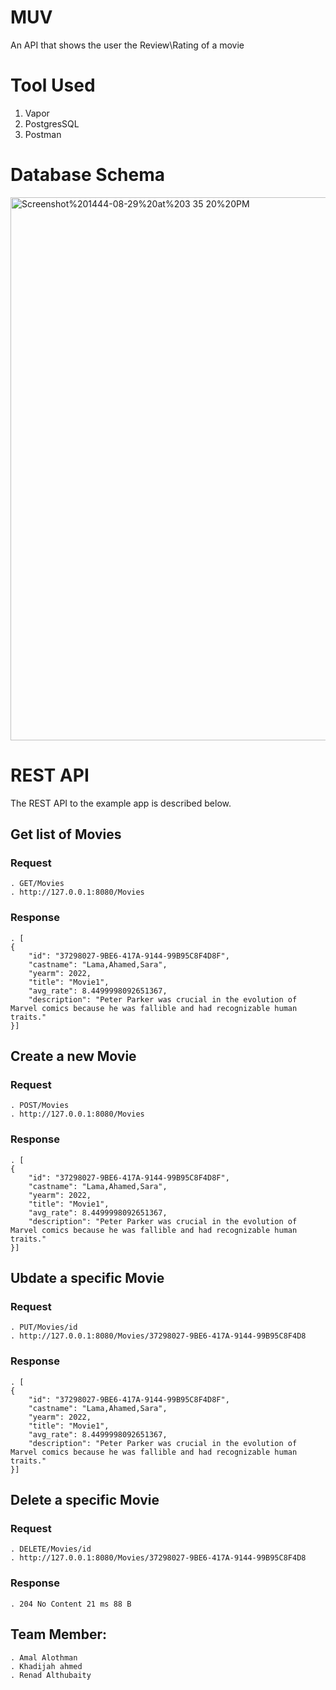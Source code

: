 # MUV
An API that shows the user the Review\Rating of a movie

# Tool Used
1. Vapor
2. PostgresSQL
3. Postman

# Database Schema
<img width="869" alt="Screenshot%201444-08-29%20at%203 35 20%20PM" src="https://user-images.githubusercontent.com/97975853/226635920-01d87318-d6c4-4c8d-b7b2-23684d9cd730.png">

# REST API
The REST API to the example app is described below.

## Get list of Movies
### Request
    . GET/Movies
    . http://127.0.0.1:8080/Movies

### Response
    . [
    {
        "id": "37298027-9BE6-417A-9144-99B95C8F4D8F",
        "castname": "Lama,Ahamed,Sara",
        "yearm": 2022,
        "title": "Movie1",
        "avg_rate": 8.4499998092651367,
        "description": "Peter Parker was crucial in the evolution of Marvel comics because he was fallible and had recognizable human traits."
    }]
    
## Create a new Movie    
### Request
    . POST/Movies
    . http://127.0.0.1:8080/Movies

### Response
    . [
    {
        "id": "37298027-9BE6-417A-9144-99B95C8F4D8F",
        "castname": "Lama,Ahamed,Sara",
        "yearm": 2022,
        "title": "Movie1",
        "avg_rate": 8.4499998092651367,
        "description": "Peter Parker was crucial in the evolution of Marvel comics because he was fallible and had recognizable human traits."
    }]
    
## Ubdate a specific Movie    
### Request
    . PUT/Movies/id
    . http://127.0.0.1:8080/Movies/37298027-9BE6-417A-9144-99B95C8F4D8

### Response
    . [
    {
        "id": "37298027-9BE6-417A-9144-99B95C8F4D8F",
        "castname": "Lama,Ahamed,Sara",
        "yearm": 2022,
        "title": "Movie1",
        "avg_rate": 8.4499998092651367,
        "description": "Peter Parker was crucial in the evolution of Marvel comics because he was fallible and had recognizable human traits."
    }] 
    
## Delete a specific Movie    
### Request
    . DELETE/Movies/id
    . http://127.0.0.1:8080/Movies/37298027-9BE6-417A-9144-99B95C8F4D8

### Response
    . 204 No Content 21 ms 88 B
 
    
## Team Member:
    . Amal Alothman
    . Khadijah ahmed
    . Renad Althubaity
